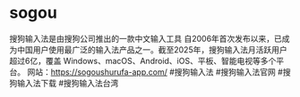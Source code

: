 # sogou
搜狗输入法是由搜狗公司推出的一款中文输入工具
自2006年首次发布以来，已成为中国用户使用最广泛的输入法产品之一。截至2025年，搜狗输入法月活跃用户超过6亿，覆盖 Windows、macOS、Android、iOS、平板、智能电视等多个平台。
网站：https://sogoushurufa-app.com/ #搜狗输入法 #搜狗输入法官网 #搜狗输入法下载 #搜狗输入法台湾
